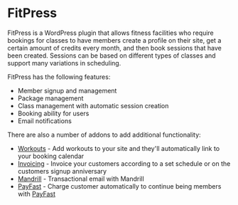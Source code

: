 # FitPress

FitPress is a WordPress plugin that allows fitness facilities who require bookings for classes to have members create a profile on their site, get a certain amount of credits every month, and then book sessions that have been created. Sessions can be based on different types of classes and support many variations in scheduling.

FitPress has the following features:

- Member signup and management
- Package management
- Class management with automatic session creation
- Booking ability for users
- Email notifications

There are also a number of addons to add additional functionality:

- [Workouts](https://github.com/flickerleap/fitpress-workouts) - Add workouts to your site and they'll automatically link to your booking calendar
- [Invoicing](https://github.com/flickerleap/fitpress-invoices) - Invoice your customers according to a set schedule or on the customers signup anniversary
- [Mandrill](https://github.com/flickerleap/fitpress-mandrill) - Transactional email with Mandrill
- [PayFast](https://github.com/flickerleap/fitpress-payfast) - Charge customer automatically to continue being members with [PayFast](https://www.payfast.co.za/)
